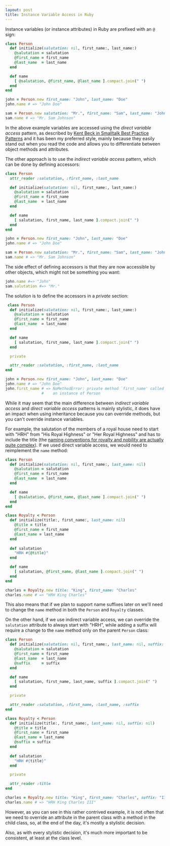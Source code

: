 ```yaml
---
layout: post
title: Instance Variable Access in Ruby
---
```

Instance variables (or instance attributes) in Ruby are prefixed with an `@` sign:

```ruby
class Person
  def initialize(salutation: nil, first_name:, last_name:)
    @salutation = salutation
    @first_name = first_name
    @last_name  = last_name
  end

  def name
    [ @salutation, @first_name, @last_name ].compact.join(" ")
  end
end

john = Person.new first_name: "John", last_name: "Doe"
john.name # => "John Doe"

sam = Person.new salutation: "Mr.", first_name: "Sam", last_name: "Johnson"
sam.name # => "Mr. Sam Johnson"
```

In the above example variables are accessed using the _direct variable access_ pattern, as
described by [Kent Beck in Smalltalk Best Practice Patterns](https://www.amazon.com/Smalltalk-Best-Practice-Patterns-Kent/dp/013476904X)
and it has been my preferred style, mainly because they easily stand out when you read the
code and allows you to differentiate between object methods and attributes.

The other approach is to use the _indirect variable access_ pattern, which can be done by
defining accessors:

```ruby
class Person
  attr_reader :salutation, :first_name, :last_name

  def initialize(salutation: nil, first_name:, last_name:)
    @salutation = salutation
    @first_name = first_name
    @last_name  = last_name
  end

  def name
    [ salutation, first_name, last_name ].compact.join(" ")
  end
end

john = Person.new first_name: "John", last_name: "Doe"
john.name # => "John Doe"

sam = Person.new salutation: "Mr.", first_name: "Sam", last_name: "Johnson"
sam.name # => "Mr. Sam Johnson"
```

The side effect of defining accessors is that they are now accessible by other objects,
which might not be something you want:

```ruby
john.name #=> "John"
sam.salutation #=> "Mr."
```

The solution is to define the accessors in a _private_ section:

```ruby
 class Person
  def initialize(salutation: nil, first_name:, last_name:)
    @salutation = salutation
    @first_name = first_name
    @last_name  = last_name
  end

  def name
    [ salutation, first_name, last_name ].compact.join(" ")
  end

  private

  attr_reader :salutation, :first_name, :last_name
end

john = Person.new first_name: "John", last_name: "Doe"
john.name # => "John Doe"
john.first_name # => NoMethodError: private method `first_name' called for 
                #    an instance of Person
```

While it may seem that the main difference between _indirect variable access_ and
_direct variable access_ patterns is mainly stylistic, it does have an impact
when using inheritance because you can override methods, but you can't override instance variables.

For example, the salutation of the members of a royal house need to start with "HRH"
from "His Royal Highness" or "Her Royal Highness" and has to include the title
(the [naming conventions for royalty and nobility are actually quite complex](https://en.wikipedia.org/wiki/Wikipedia:Naming_conventions_(royalty_and_nobility))).
If we used direct variable access, we would need to reimplement the `name` method:

```ruby
class Person
  def initialize(salutation: nil, first_name:, last_name: nil)
    @salutation = salutation
    @first_name = first_name
    @last_name  = last_name
  end

  def name
    [ @salutation, @first_name, @last_name ].compact.join(" ")
  end
end

class Royalty < Person
  def initialize(title:, first_name:, last_name: nil)
    @title = title
    @first_name = first_name
    @last_name = last_name
  end
  
  def salutation
    "HRH #{@title}"
  end

  def name
    [ salutation, @first_name, @last_name ].compact.join(" ")
  end
end

charles = Royalty.new title: "King", first_name: "Charles"
charles.name # => "HRH King Charles"
```

This also means that if we plan to support name suffixes later on we'll need to change
the `name` method in both the `Person` and `Royalty` classes.

On the other hand, if we use indirect variable access, we can override the `salutation`
attribute to always start with "HRH", while adding a suffix will require a change to
the `name` method only on the parent `Person` class:

```ruby
class Person
  def initialize(salutation: nil, first_name:, last_name: nil, suffix: nil)
    @salutation = salutation
    @first_name = first_name
    @last_name  = last_name
    @suffix     = suffix
  end

  def name
    [ salutation, first_name, last_name, suffix ].compact.join(" ")
  end

  private

  attr_reader :salutation, :first_name, :last_name, :suffix
end

class Royalty < Person
  def initialize(title:, first_name:, last_name: nil, suffix: nil)
    @title = title
    @first_name = first_name
    @last_name = last_name
    @suffix = suffix
  end
  
  def salutation
    "HRH #{title}"
  end

  private

  attr_reader :title
end

charles = Royalty.new title: "King", first_name: "Charles", suffix: "III"
charles.name # => "HRH King Charles III"
```

However, as you can see in this rather contrived example, it is not often that we
need to override an attribute in the parent class with a method in the child class, so,
at the end of the day, it's mostly a stylistic decision.

Also, as with every stylistic decision, it's much more important to be consistent,
at least at the class level.
